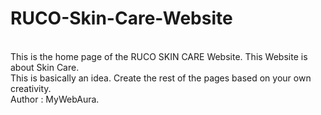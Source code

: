 # RUCO-Skin-Care-Website
<br>
This is the home page of the RUCO SKIN CARE Website.
<bt>
This Website is about Skin Care.
<br>
This is basically an idea. Create the rest of the pages based on your own creativity.
<br>
Author : MyWebAura.

